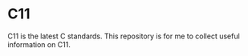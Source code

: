 # C11

C11 is the latest C standards. This repository is for me to collect useful information on C11.
